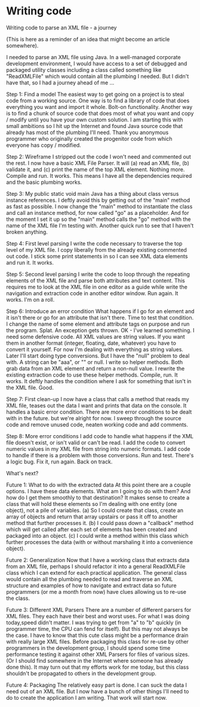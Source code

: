 # Writing code

Writing code to parse an XML file - a journey

(This is here as a reminder of an idea that might become an article somewhere).

I needed to parse an XML file using Java. In a well-managed corporate development environment, I would have access to a set of debugged and packaged utility classes including a class called something like "ReadXMLFile" which would contain all the plumbing I needed. But I didn't have that, so I had a journey ahead of me ...

Step 1: Find a model
The easiest way to get going on a project is to steal code from a working source. One way is to find a library of code that does everything you want and import it whole. Bolt-on functionality. Another way is to find a chunk of source code that does most of what you want and copy / modify until you have your own custom solution. I am starting this with small ambitions so I hit up the Internet and found Java source code that already has most of the plumbing I'll need. Thank you anonymous programmer who originally created the progenitor code from which everyone has copy / modified.

Step 2: Wireframe
I stripped out the code I won't need and commented out the rest. I now have a basic XML File Parser. It will (a) read an XML file, (b) validate it, and (c) print the name of the top XML element. Nothing more. Compile and run. It works. This means I have all the dependencies required and the basic plumbing works.

Step 3: My public static void main
Java has a thing about class versus instance references. I deftly avoid this by getting out of the "main" method as fast as possible. I now change the "main" method to instantiate the class and call an instance method, for now called "go" as a placeholder. And for the moment I set it up so the "main" method calls the "go" method with the name of the XML file I'm testing with. Another quick run to see that I haven't broken anything.

Step 4: First level parsing
I write the code necessary to traverse the top level of my XML file. I copy liberally from the already existing commented out code. I stick some print statements in so I can see XML data elements and run it. It works.

Step 5: Second level parsing
I write the code to loop through the repeating elements of the XML file and parse both attributes and text content. This requires me to look at the XML file in one editor as a guide while write the navigation and extraction code in another editor window. Run again. It works. I'm on a roll.

Step 6: Introduce an error condition
What happens if I go for an element and it isn't there or go for an attribute that isn't there. Time to test that condition. I change the name of some element and attribute tags on purpose and run the program. Splat. An exception gets thrown. OK - I've learned something. I need some defensive code. All XML values are string values. If you want them in another format (integer, floating, date, whatever) you have to convert it yourself. For now I'm dealing with everything as string values. Later I'll start doing type conversions. But I have the "null" problem to deal with. A string can be "aaa", or "" or null. I write so helper methods. Both grab data from an XML element and return a non-null value. I rewrite the existing extraction code to use these helper methods. Compile, run. It works. It deftly handles the condition where I ask for something that isn't in the XML file. Good.

Step 7: First clean-up
I now have a class that calls a method that reads my XML file, teases out the data I want and prints that data on the console. It handles a basic error condition. There are more error conditions to be dealt with in the future. but we're alright for now. I sweep through the source code and remove unused code, neaten working code and add comments. 

Step 8: More error conditions
I add code to handle what happens if the XML file doesn't exist, or isn't valid or can't be read. I add the code to convert numeric values in my XML file from string into numeric formats. I add code to handle if there is a problem with those conversions. Run and test. There's a logic bug. Fix it, run again. Back on track.

What's next?

Future 1: What to do with the extracted data
At this point there are a couple options. I have these data elements. What am I going to do with them? And how do I get them smoothly to that destination? It makes sense to create a class that will hold these elements so I'm dealing with one entity (one object), not a pile of variables. (a) So I
could create that class, create an array of objects and return that array upstairs or pass it off to another method that further processes it. (b) I could pass down a "callback" method which will get called after each set of elements has been created and packaged into an object. (c) I could write a method within this class which further processes the data (with or without marshaling it into a convenience object).

Future 2: Generalization
Now that I have a working class that extracts data from an XML file, perhaps I should refactor it into a general ReadXMLFile class which I can extend for each practical application. The general class would contain all the plumbing needed to read and traverse an XML structure and examples of how to navigate and extract data so future programmers (or me a month from now) have clues allowing us to re-use the class.

Future 3: Different XML Parsers
There are a number of different parsers for XML files. They each have their best and worst uses. For what I was doing today,speed didn't matter. I was trying to get from "a" to "b" quickly (in programmer time, the CPU can fend for itself). But this may not always be the case. I have to know that this cute class might be a performance drain with really large XML files. Before packaging this class for re-use by other programmers in the development group, I should spend some time performance testing it against other XML Parsers for files of various sizes. (Or I should find somewhere in the Internet where someone has already done this). It may turn out that my efforts work for me today, but this class shouldn't be propagated to others in the development group.

Future 4: Packaging 
The relatively easy part is done. I can suck the data I need out of an XML file. But I now have a bunch of other things I'll need to do to create the application I am writing. That work will start now.


